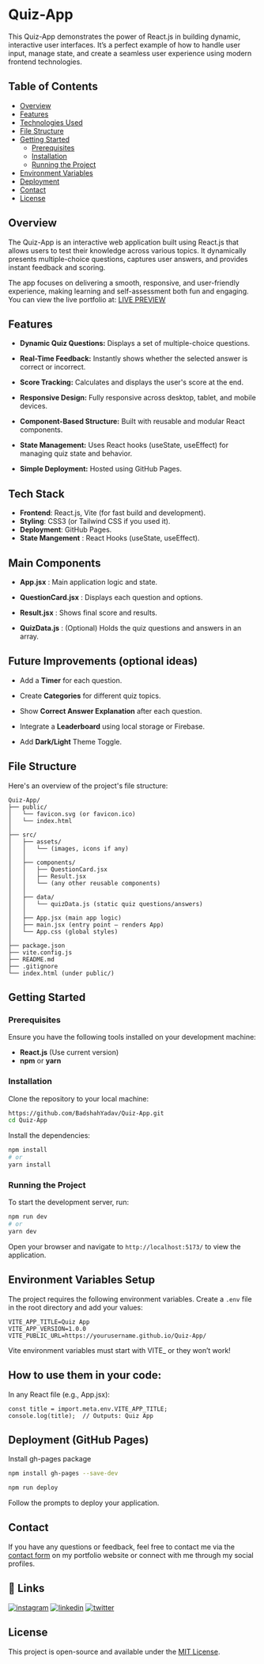 # Quiz-App

This Quiz-App demonstrates the power of React.js in building dynamic, interactive user interfaces.
It’s a perfect example of how to handle user input, manage state, and create a seamless user experience using modern frontend technologies.

## Table of Contents

- [Overview](#overview)
- [Features](#features)
- [Technologies Used](#technologies-used)
- [File Structure](#file-structure)
- [Getting Started](#getting-started)
  - [Prerequisites](#prerequisites)
  - [Installation](#installation)
  - [Running the Project](#running-the-project)
- [Environment Variables](#environment-variables)
- [Deployment](#deployment)
- [Contact](#contact)
- [License](#license)

## Overview

The Quiz-App is an interactive web application built using React.js that allows users to test their knowledge across various topics.
It dynamically presents multiple-choice questions, captures user answers, and provides instant feedback and scoring.

The app focuses on delivering a smooth, responsive, and user-friendly experience, making learning and self-assessment both fun and engaging.
You can view the live portfolio at: [LIVE PREVIEW](https://badshahyadav.github.io/Quiz-App/)

## Features

- **Dynamic Quiz Questions:** Displays a set of multiple-choice questions.

- **Real-Time Feedback:** Instantly shows whether the selected answer is correct or incorrect.

- **Score Tracking:** Calculates and displays the user's score at the end.

- **Responsive Design:** Fully responsive across desktop, tablet, and mobile devices.

- **Component-Based Structure:** Built with reusable and modular React components.

- **State Management:** Uses React hooks (useState, useEffect) for managing quiz state and behavior.

- **Simple Deployment:** Hosted using GitHub Pages.

## Tech Stack

- **Frontend**: React.js, Vite (for fast build and development).
- **Styling**: CSS3 (or Tailwind CSS if you used it).
- **Deployment**: GitHub Pages.
- **State Mangement** : React Hooks (useState, useEffect).

## Main Components

- **App.jsx** : Main application logic and state.

- **QuestionCard.jsx** : Displays each question and options.

- **Result.jsx** : Shows final score and results.

- **QuizData.js** : (Optional) Holds the quiz questions and answers in an array.

## Future Improvements (optional ideas)

- Add a **Timer** for each question.

- Create **Categories** for different quiz topics.

- Show **Correct Answer Explanation** after each question.

- Integrate a **Leaderboard** using local storage or Firebase.

- Add **Dark/Light** Theme Toggle.

## File Structure

Here's an overview of the project's file structure:

```plaintext
Quiz-App/
├── public/
│   └── favicon.svg (or favicon.ico)
│   └── index.html
│
├── src/
│   ├── assets/
│   │   └── (images, icons if any)
│   │
│   ├── components/
│   │   ├── QuestionCard.jsx
│   │   ├── Result.jsx
│   │   └── (any other reusable components)
│   │
│   ├── data/
│   │   └── quizData.js (static quiz questions/answers)
│   │
│   ├── App.jsx (main app logic)
│   ├── main.jsx (entry point — renders App)
│   └── App.css (global styles)
│
├── package.json
├── vite.config.js
├── README.md
├── .gitignore
└── index.html (under public/)

```

## Getting Started

### Prerequisites

Ensure you have the following tools installed on your development machine:

- **React.js** (Use current version)
- **npm** or **yarn**

### Installation

Clone the repository to your local machine:

```bash
https://github.com/BadshahYadav/Quiz-App.git
cd Quiz-App
```

Install the dependencies:

```bash
npm install
# or
yarn install
```

### Running the Project

To start the development server, run:

```bash
npm run dev
# or
yarn dev
```

Open your browser and navigate to `http://localhost:5173/` to view the application.

## Environment Variables Setup

The project requires the following environment variables. Create a `.env` file in the root directory and add your values:

```plaintext
VITE_APP_TITLE=Quiz App
VITE_APP_VERSION=1.0.0
VITE_PUBLIC_URL=https://yourusername.github.io/Quiz-App/
```

Vite environment variables must start with VITE_ or they won’t work!
## How to use them in your code:

In any React file (e.g., App.jsx):
```plaintext
const title = import.meta.env.VITE_APP_TITLE;
console.log(title);  // Outputs: Quiz App
```

## Deployment (GitHub Pages)

 Install gh-pages package

```bash
npm install gh-pages --save-dev
```

```bash
npm run deploy
```

Follow the prompts to deploy your application.

## Contact

If you have any questions or feedback, feel free to contact me via the [contact form](https://badshahyadav.github.io/Portfolio/) on my portfolio website or connect with me through my social profiles.

## 🔗 Links
[![instagram](https://img.shields.io/badge/instagram-000?style=for-the-badge&logo=ko-fi&logoColor=white)](https://github.com/BadshahYadav)
[![linkedin](https://img.shields.io/badge/linkedin-0A66C2?style=for-the-badge&logo=linkedin&logoColor=white)](https://www.linkedin.com/in/badshah-kumar-830146234/)
[![twitter](https://img.shields.io/badge/twitter-1DA1F2?style=for-the-badge&logo=twitter&logoColor=white)](https://twitter.com/_Emperor_4k)


## License

This project is open-source and available under the [MIT License](LICENSE).
